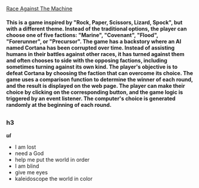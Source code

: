 [Race Against The Machine](https://bangoo040993.github.io/unit-1-project/)
#### This is a game inspired by "Rock, Paper, Scissors, Lizard, Spock", but with a different theme. Instead of the traditional options, the player can choose one of five factions: "Marine", "Covenant", "Flood", "Forerunner", or "Precursor". The game has a backstory where an AI named Cortana has been corrupted over time. Instead of assisting humans in their battles against other races, it has turned against them and often chooses to side with the opposing factions, including sometimes turning against its own kind. The player's objective is to defeat Cortana by choosing the faction that can overcome its choice. The game uses a comparison function to determine the winner of each round, and the result is displayed on the web page. The player can make their choice by clicking on the corresponding button, and the game logic is triggered by an event listener. The computer's choice is generated randomly at the beginning of each round.





##
### h3 
***ul***
- I am lost 
- need a God
- help me put the world in order
- I am blind 
- give me eyes
- kaleidoscope the world in color

